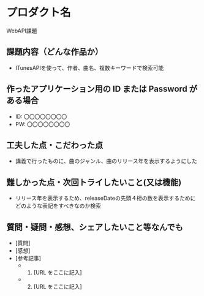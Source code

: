 # プロダクト名

WebAPI課題

## 課題内容（どんな作品か）

- ITunesAPIを使って、作者、曲名、複数キーワードで検索可能

## 作ったアプリケーション用の ID または Password がある場合

- ID: 〇〇〇〇〇〇〇〇
- PW: 〇〇〇〇〇〇〇〇

## 工夫した点・こだわった点

- 講義で行ったものに、曲のジャンル、曲のリリース年を表示するようにした

## 難しかった点・次回トライしたいこと(又は機能)

- リリース年を表示するため、releaseDateの先頭４桁の数を表示するためにどのような表記をすべきなのか検索

## 質問・疑問・感想、シェアしたいこと等なんでも

- [質問]
- [感想]
- [参考記事]
  - 1. [URL をここに記入]
  - 2. [URL をここに記入]
